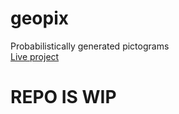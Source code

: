 # geopix
Probabilistically generated pictograms
<br>
[Live project](http://two.rf.gd/geopix/#)
# REPO IS WIP
